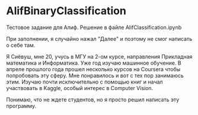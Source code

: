 # AlifBinaryClassification
Тестовое задание для Алиф. Решение в файле AlifClassification.ipynb

При заполнении, я случайно нажал "Далее" и поэтому не смог написать о себе там.

Я Сиёвуш, мне 20, учусь в МГУ на 2-ом курсе, направления Прикладная математика и Информатика. Уже год изучаю машинное обучение. В апреле прошлого года прошел несколько курсов на Coursera чтобы попробовать эту сферу. Мне понравилось и вот с тех пор занимаюсь этим. Изучаю почти исключительно с помощью книг и начал участвовать в Kaggle, особый интерес в Computer Vision.

Понимаю, что не ждете студентов, но я просто решил написать эту программу.
